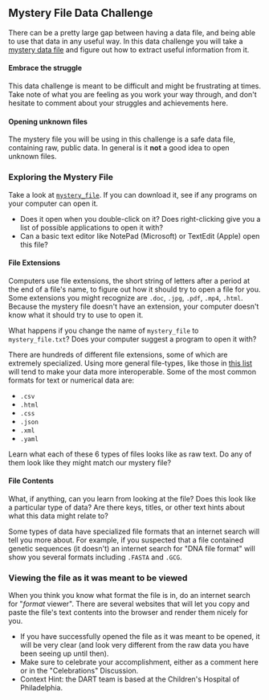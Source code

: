 ## Mystery File Data Challenge

There can be a pretty large gap between having a data file, and being able to use that data in any useful way. In this data challenge you will take a [mystery data file](link/here/to/raw) and figure out how to extract useful information from it.

#### Embrace the struggle

This data challenge is meant to be difficult and might be frustrating at times. Take note of what you are feeling as you work your way through, and don't hesitate to comment about your struggles and achievements here. 

#### Opening unknown files

The mystery file you will be using in this challenge is a safe data file, containing raw, public data. In general is it **not** a good idea to open unknown files. 

### Exploring the Mystery File

Take a look at [`mystery_file`](link/here/to/raw). If you can download it, see if any programs on your computer can open it.
* Does it open when you double-click on it? Does right-clicking give you a list of possible applications to open it with? 
* Can a basic text editor like NotePad (Microsoft) or TextEdit (Apple) open this file? 


#### File Extensions

Computers use file extensions, the short string of letters after a period at the end of a file's name, to figure out how it should try to open a file for you. Some extensions you might recognize are `.doc`, `.jpg`, `.pdf`, `.mp4`, `.html`. Because the mystery file doesn't have an extension, your computer doesn't know what it should try to use to open it.

What happens if you change the name of `mystery_file` to `mystery_file.txt`? Does your computer suggest a program to open it with?

There are hundreds of different file extensions, some of which are extremely specialized. Using more general file-types, like those in [this list](https://en.wikipedia.org/wiki/List_of_file_formats#Generalized_files) will tend to make your data more interoperable. Some of the most common formats for text or numerical data are:

* `.csv`
* `.html`
* `.css`
* `.json`
* `.xml`
* `.yaml`

Learn what each of these 6 types of files looks like as raw text. Do any of them look like they might match our mystery file? 

#### File Contents

What, if anything, can you learn from looking at the file? Does this look like a particular type of data? Are there keys, titles, or other text hints about what this data might relate to?

Some types of data have specialized file formats that an internet search will tell you more about. For example, if you suspected that a file contained genetic sequences (it doesn't) an internet search for "DNA file format" will show you several formats including `.FASTA` and `.GCG`.

### Viewing the file as it was meant to be viewed

When you think you know what format the file is in, do an internet search for "_format_ viewer". There are several websites that will let you copy and paste the file's text contents into the browser and render them nicely for you.

* If you have successfully opened the file as it was meant to be opened, it will be very clear (and look very different from the raw data you have been seeing up until then).
* Make sure to celebrate your accomplishment, either as a comment here or in the "Celebrations" Discussion.
* Context Hint: the DART team is based at the Children's Hospital of Philadelphia.
